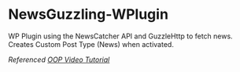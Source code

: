 # NewsGuzzling-WPlugin
WP Plugin using the NewsCatcher API and GuzzleHttp to fetch news. Creates Custom Post Type (News) when activated.

*Referenced [OOP Video Tutorial](https://www.youtube.com/watch?v=UepjJqpPn8g&list=PLriKzYyLb28kR_CPMz8uierDWC2y3znI2&index=12)*

